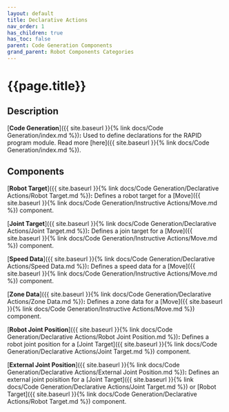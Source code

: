 ```yaml
---
layout: default
title: Declarative Actions
nav_order: 1
has_children: true
has_toc: false
parent: Code Generation Components
grand_parent: Robot Components Categories
---
```


# **{{page.title}}**

## **Description**

[**Code Generation**]({{ site.baseurl }}{% link docs/Code Generation/index.md %})**:** Used to define declarations for the RAPID program module. Read more [here]({{ site.baseurl }}{% link docs/Code Generation/index.md %}).

## **Components**

[**Robot Target**]({{ site.baseurl }}{% link docs/Code Generation/Declarative Actions/Robot Target.md %})**:** Defines a robot target for a [Move]({{ site.baseurl }}{% link docs/Code Generation/Instructive Actions/Move.md %}) component.

[**Joint Target**]({{ site.baseurl }}{% link docs/Code Generation/Declarative Actions/Joint Target.md %})**:** Defines a join target for a [Move]({{ site.baseurl }}{% link docs/Code Generation/Instructive Actions/Move.md %}) component.

[**Speed Data**]({{ site.baseurl }}{% link docs/Code Generation/Declarative Actions/Speed Data.md %})**:** Defines a speed data for a [Move]({{ site.baseurl }}{% link docs/Code Generation/Instructive Actions/Move.md %}) component.

[**Zone Data**]({{ site.baseurl }}{% link docs/Code Generation/Declarative Actions/Zone Data.md %})**:** Defines a zone data for a [Move]({{ site.baseurl }}{% link docs/Code Generation/Instructive Actions/Move.md %}) component.

[**Robot Joint Position**]({{ site.baseurl }}{% link docs/Code Generation/Declarative Actions/Robot Joint Position.md %})**:** Defines a robot joint position for a [Joint Target]({{ site.baseurl }}{% link docs/Code Generation/Declarative Actions/Joint Target.md %}) component.

[**External Joint Position**]({{ site.baseurl }}{% link docs/Code Generation/Declarative Actions/External Joint Position.md %})**:** Defines an external joint poisition for a [Joint Target]({{ site.baseurl }}{% link docs/Code Generation/Declarative Actions/Joint Target.md %}) or [Robot Target]({{ site.baseurl }}{% link docs/Code Generation/Declarative Actions/Robot Target.md %}) component.


